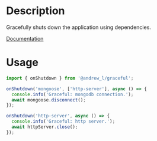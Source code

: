 # Description

Gracefully shuts down the application using dependencies.

[Documentation](https://men232.github.io/toolkit/reference/@andrew_l/graceful/)

# Usage

```js
import { onShutdown } from '@andrew_l/graceful';

onShutdown('mongoose', ['http-server'], async () => {
  console.info('Graceful: mongodb connection.');
  await mongoose.disconnect();
});

onShutdown('http-server', async () => {
  console.info('Graceful: http server.');
  await httpServer.close();
});
```
